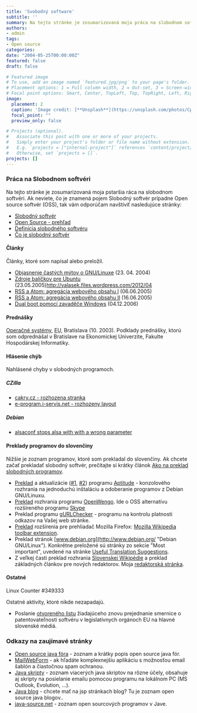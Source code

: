 ```yaml
---
title: 'Svobodný software'
subtitle: ''
summary: Na tejto stránke je zosumarizovaná moja práca na slobodnom softvéri
authors:
- admin
tags:
- Open source
categories:
date: "2004-05-25T00:00:00Z"
featured: false
draft: false

# Featured image
# To use, add an image named `featured.jpg/png` to your page's folder.
# Placement options: 1 = Full column width, 2 = Out-set, 3 = Screen-width
# Focal point options: Smart, Center, TopLeft, Top, TopRight, Left, Right, BottomLeft, Bottom, BottomRight
image:
  placement: 2
  caption: 'Image credit: [**Unsplash**](https://unsplash.com/photos/CpkOjOcXdUY)'
  focal_point: ""
  preview_only: false

# Projects (optional).
#   Associate this post with one or more of your projects.
#   Simply enter your project's folder or file name without extension.
#   E.g. `projects = ["internal-project"]` references `content/project/deep-learning/index.md`.
#   Otherwise, set `projects = []`.
projects: []
---
```


### Práca na Slobodnom softvéri

Na tejto stránke je zosumarizovaná moja pstaršia ráca na slobodnom softvéri. Ak neviete, čo je znamená pojem Slobodný softvér prípadne Open source softvér (OSS), tak vám odporúčam navštíviť nasledujúce stránky:

*   [Slobodný softvér](http://sk.wikipedia.org/wiki/Slobodn%C3%BD_softv%C3%A9r "Slobodný softvér")
*   [Open Source - prehľad](http://juraj.bednar.sk/work/prace/computer/opensource/ "Open Source - prehľad")
*   [Definícia slobodného softvéru](http://www.gnu.org/philosophy/free-sw.cs.html "Definícia slobodného softvéru")
*   [Čo je slobodný softvér](http://www.gnu.cz/article.php?id_art=29 "Čo je slobodný softvér")

#### Články

Články, ktoré som napísal alebo preložil.

*   [Objasnenie častých mýtov o GNU/Linuxe](http://www.linuxzone.cz/index.phtml?ids=10&idc=1052 "Článok na LinuxZone") (23\. 04\. 2004)
*   [Zdroje balíčkov pre Ubuntu](http://www.abclinuxu.cz/clanky/navody/zdroje-balickov-pre-ubuntu "Zdroje balíčkov pre Ubuntu") (23.05.2005)http://valasek.files.wordpress.com/2012/04
*   [RSS a Atom: agregácia webového obsahu I](http://www.abclinuxu.cz/clanky/programovani/rss-a-atom-agregacia-weboveho-obsahu-i "RSS a Atom I") (06.06.2005)
*   [RSS a Atom: agregácia webového obsahu II](http://www.abclinuxu.cz/clanky/programovani/rss-a-atom-agregacia-weboveho-obsahu-ii "RSS a Atom II") (16.06.2005)
*   [Dual boot pomocí zavaděče Windows](http://www.abclinuxu.cz/clanky/tipy/dual-boot-pomoci-zavadece-windows "Dula boot") (04.12.2006)

#### Prednášky

[Operačné systémy](/img/operacne_systemy.pdf), <abbr title="Ekonomická Univerzita">EU</abbr>, Bratislava (10\. 2003). Podklady prednášky, ktorú som odprednášal v Bratislave na Ekonomickej Univerzite, Fakulte Hospodárskej Informatiky.

#### Hlásenie chýb

Nahlásené chyby v slobodných programoch.

##### CZilla

*   [cakry.cz - rozhozena stranka](http://bugzilla.czilla.cz/show_bug.cgi?id=1603 "CZilla chyba")
*   [e-program.i-servis.net - rozhozeny layout](http://bugzilla.czilla.cz/show_bug.cgi?id=736 "CZilla chyba")

##### Debian

*   [alsaconf stops alsa with with a wrong parameter](http://bugs.debian.org/cgi-bin/bugreport.cgi?bug=294112 "Chyba alsaconf")

#### Preklady programov do slovenčiny

Nižšie je zoznam programov, ktoré som prekladal do slovenčiny. Ak chcete začať prekladať slobodný softvér, prečítajte si krátky článok [Ako na preklad slobodných programov](http://www.valasek.biz/oss-preklad.php).

*   [Preklad](http://bugs.debian.org/cgi-bin/bugreport.cgi?bug=279559 "Preklad") a aktualizácie ([#1](http://bugs.debian.org/cgi-bin/bugreport.cgi?bug=309824 "Aktualizácia 1"), [#2](http://bugs.debian.org/cgi-bin/bugreport.cgi?bug=338527 "Aktualizácia 2")) programu [Aptitude](http://aptitude.sourceforge.net/ "Aptitude") - konzolového rozhrania na jednoduchú inštaláciu a odoberanie programov z Debian GNU/Linuxu.
*   [Preklad](http://dev.openwengo.com/trac/openwengo/trac.cgi/ticket/122) rozhrania programu [OpenWengo](http://openwengo.com/). Ide o OSS alternatívu rozšíreného programu [Skype](http://www.skype.com/)
*   Preklad programu [gURLChecker](http://gurlchecker.labs.libre-entreprise.org/ "gURLChecker domovská stránka") - programu na kontrolu platnosti odkazov na Vašej web stránke.
*   [Preklad](http://www.mediawiki.org/wiki/Extension:Firefox_toolbar "Wiki Firefox extension") rozšírenia pre prehliadač Mozilla Firefox: [Mozilla Wikipedia toolbar extension](http://wikipedia.mozdev.org/ "Wikipedia toolbar stránka").
*   Preklad stránok [www.debian.org](http://www.debian.org/ "Debian GNU/Linux"). Konkrétne preložené sú stránky zo sekcie "Most important", uvedené na stránke [Useful Translation Suggestions](http://www.debian.org/devel/website/translation_hints "Užitočné rady na prekladanie").
*   Z veľkej časti preklad rozhrania [Slovenskej Wikipédie](http://sk.wikipedia.org/ "Wikipédia") a preklad základných článkov pre nových redaktorov. Moja [redaktorská stránka](http://sk.wikipedia.org/wiki/Redaktor:Valasek "Redaktorská stránka").

#### Ostatné

Linux Counter #349333

Ostatné aktivity, ktoré nikde nezapadajú.

*   Poslanie [otvoreného listu](http://patenty.modry.cz/data/dopisy/otevreny_dopis_ceskym_mediim.html "Otvorený list") žiadajúceho znovu prejednanie smernice o patentovateľnosti softvéru v legislatívnych orgánoch EU na hlavné slovenské médiá.

### Odkazy na zaujímavé stránky

*   [Open source java fóra](http://java-source.net/open-source/forum-software "Open Source java fóra") - zoznam a krátky popis open source java fór.
*   [MailWebForm](http://freshmeat.net/projects/mailwebform/ "MailWebForm") - ak hľadáte komplexnejšiu aplikáciu s možnosťou email šablón a čiastočnou spam ochranou.
*   [Java skripty](http://www.javafile.com/forms.php "Java skripty") - zoznam viacerých java skriptov na rôzne účely, obsahuje aj skripty na posielanie emailu pomocou programu na lokálnom PC (MS Outlook, Evolution, ...).
*   [Java blog](http://java-source.net/open-source/bloggers "Open source Java blogy") - chcete mať na jsp stránkach blog? Tu je zoznam open source java blogov..
*   [java-source.net](http://java-source.net/ "Open source java programy") - zoznam open sourcových programov v Jave.
